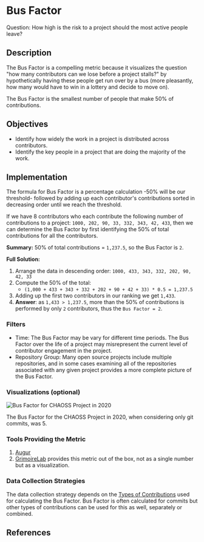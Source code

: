 # Bus Factor

Question: How high is the risk to a project should the most active people leave?

## Description  
The Bus Factor is a compelling metric because it visualizes the question "how many contributors can we lose before a project stalls?" by hypothetically having these people get run over by a bus (more pleasantly, how many would have to win in a lottery and decide to move on).

The Bus Factor is the smallest number of people that make 50% of contributions.


## Objectives  
* Identify how widely the work in a project is distributed across contributors.
* Identify the key people in a project that are doing the majority of the work.

## Implementation  

The formula for Bus Factor is a percentage calculation -50% will be our threshold-
followed by adding up each contributor's contributions sorted in decreasing order until we reach
the threshold.

If we have 8 contributors who each contribute the following number of contributions to a project: `1000, 202, 90, 33, 332, 343, 42, 433`, then we can determine the Bus Factor by first identifying the 50% of total contributions for all the contributors.

**Summary:** 50% of total contributions = `1,237.5`, so the Bus Factor is `2`.

**Full Solution:**
1. Arrange the data in descending order: `1000, 433, 343, 332, 202, 90, 42, 33`
2. Compute the 50% of the total:
   -  `(1,000 + 433 + 343 + 332 + 202 + 90 + 42 + 33) * 0.5 = 1,237.5`
3. Adding up the first two contributors in our ranking we get `1,433`.
4. **Answer**: as `1,433 > 1,237.5`, more than the 50% of contributions is performed by only `2` contributors, thus the `Bus Factor = 2`.

### Filters
* Time: The Bus Factor may be vary for different time periods. The Bus Factor over the life of a project may misrepresent the current level of contributor engagement in the project.
* Repository Group: Many open source projects include multiple repositories, and in some cases examining all of the repositories associated with any given project provides a more complete picture of the Bus Factor.

### Visualizations (optional)

![Bus Factor for CHAOSS Project in 2020](https://raw.githubusercontent.com/chaoss/wg-risk/main/focus-areas/business-risk/images/bus-factor_chaoss-2020.png)

The Bus Factor for the CHAOSS Project in 2020, when considering only git commits, was 5.

### Tools Providing the Metric
1. [Augur](https://github.com/chaoss/augur)
2. [GrimoireLab](https://chaoss.github.io/grimoirelab) provides this metric out of the box, not as a single number but as a visualization.

### Data Collection Strategies
The data collection strategy depends on the [Types of Contributions](https://chaoss.community/metric-types-of-contributions/) used for calculating the Bus Factor. Bus Factor is often calculated for commits but other types of contributions can be used for this as well, separately or combined.


## References
